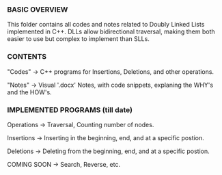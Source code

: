 ### BASIC OVERVIEW ###

This folder contains all codes and notes related to Doubly Linked Lists implemented in C++.
DLLs allow bidirectional traversal, making them both easier to use but complex to implement than SLLs.

### CONTENTS ###

"Codes" -> C++ programs for Insertions, Deletions, and other operations.

"Notes" -> Visual '.docx' Notes, with code snippets, explaning the WHY's and the HOW's.

### IMPLEMENTED PROGRAMS (till date) ###

Operations -> Traversal, Counting number of nodes.

Insertions -> Inserting in the beginning, end, and at a specific postion.

Deletions -> Deleting from the beginning, end, and at a specific postion.

COMING SOON -> Search, Reverse, etc.
